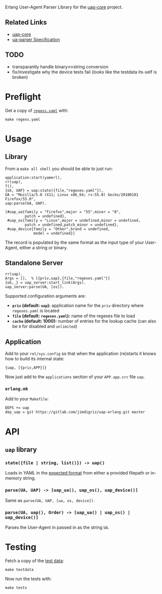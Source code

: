Erlang User-Agent Parser Library for the [uap-core](https://github.com/ua-parser/uap-core) project.

## Related Links

 * [uap-core](https://github.com/ua-parser/uap-core)
 * [ua-parser Specification](https://github.com/ua-parser/uap-core/blob/master/docs/specification.md)

## TODO

 * transparantly handle binary<->string conversion
 * fix/investigate why the device tests fail (looks like the testdata its-self is broken)

# Preflight

Get a copy of [`regexs.yaml`](https://github.com/ua-parser/uap-core/blob/master/regexes.yaml) with:

    make regexs.yaml

# Usage

## Library

From a `make all shell` you should be able to just run:

    application:start(yamerl),
    rr(uap),
    f(),
    {ok, UAP} = uap:state({file,"regexes.yaml"}),
    UA = "Mozilla/5.0 (X11; Linux x86_64; rv:55.0) Gecko/20100101 Firefox/55.0",
    uap:parse(UA, UAP).
    
    [#uap_ua{family = "Firefox",major = "55",minor = "0",
             patch = undefined},
     #uap_os{family = "Linux",major = undefined,minor = undefined,
             patch = undefined,patch_minor = undefined},
     #uap_device{family = "Other",brand = undefined,
                 model = undefined}]

The record is populated by the same format as the input type of your User-Agent, either a string or binary.

## Standalone Server

    rr(uap).
    Args = [],	% [{priv,uap},{file,"regexes.yaml"}]
    {ok,_} = uap_server:start_link(Args).
    uap_server:parse(UA, [os]).

Supported configuration arguments are:

 * **`priv` (default: `uap`):** application name for the `priv` directory where `regexes.yaml` is located
 * **`file` (default: `regexes.yaml`):** name of the regexes file to load
 * **`cache` (default: 1000):** number of entries for the lookup cache (can also be `0` for disabled and `unlimited`)

## Application

Add to your `rel/sys.config` so that when the application (re)starts it knows how to build its internal state:

    {uap, [{priv,APP}]}

Now just add to the `applications` section of your `APP.app.src` file `uap`.

### `erlang.mk`

Add to your `Makefile`:

    DEPS += uap
    dep_uap = git https://gitlab.com/jimdigriz/uap-erlang.git master

# API

## `uap` library

### `state({file | string, list()}) -> uap()`

Loads in YAML in the [expected format](https://github.com/ua-parser/uap-core/blob/master/docs/specification.md) from either a provided filepath or in-memory string.

### `parse(UA, UAP) -> [uap_ua(), uap_os(), uap_device()]`

Same as `parse(UA, UAP, [ua, os, device])`.

### `parse(UA, uap(), Order) -> [uap_ua() | uap_os() | uap_device()]`

Parses the User-Agent in passed in as the string `UA`.

# Testing

Fetch a copy of the [test data](https://github.com/ua-parser/uap-core/blob/master/tests/):

    make testdata

Now run the tests with:

    make tests
